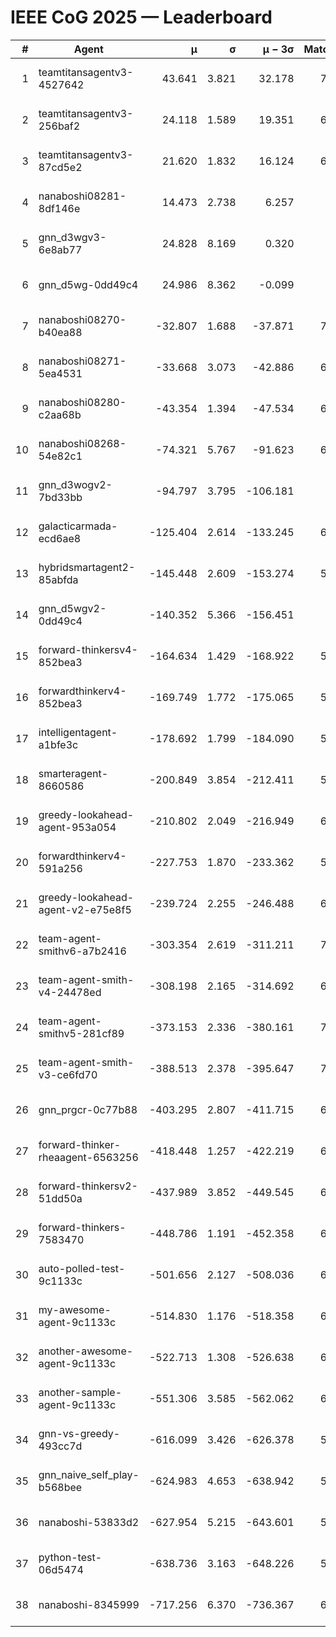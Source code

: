 # IEEE CoG 2025 — Leaderboard

| # | Agent | μ | σ | μ − 3σ | Matches | Updated |
|---:|---|---:|---:|---:|---:|---|
| 1 | teamtitansagentv3-4527642 | 43.641 | 3.821 | 32.178 | 7256 | 2025-08-30 11:04 |
| 2 | teamtitansagentv3-256baf2 | 24.118 | 1.589 | 19.351 | 6696 | 2025-08-30 11:04 |
| 3 | teamtitansagentv3-87cd5e2 | 21.620 | 1.832 | 16.124 | 6360 | 2025-08-30 11:04 |
| 4 | nanaboshi08281-8df146e | 14.473 | 2.738 | 6.257 | 276 | 2025-08-30 11:04 |
| 5 | gnn_d3wgv3-6e8ab77 | 24.828 | 8.169 | 0.320 | 138 | 2025-08-30 11:04 |
| 6 | gnn_d5wg-0dd49c4 | 24.986 | 8.362 | -0.099 | 120 | 2025-08-30 11:04 |
| 7 | nanaboshi08270-b40ea88 | -32.807 | 1.688 | -37.871 | 7020 | 2025-08-30 11:04 |
| 8 | nanaboshi08271-5ea4531 | -33.668 | 3.073 | -42.886 | 6958 | 2025-08-30 11:04 |
| 9 | nanaboshi08280-c2aa68b | -43.354 | 1.394 | -47.534 | 6318 | 2025-08-30 11:04 |
| 10 | nanaboshi08268-54e82c1 | -74.321 | 5.767 | -91.623 | 6420 | 2025-08-30 11:04 |
| 11 | gnn_d3wogv2-7bd33bb | -94.797 | 3.795 | -106.181 | 274 | 2025-08-30 11:04 |
| 12 | galacticarmada-ecd6ae8 | -125.404 | 2.614 | -133.245 | 6420 | 2025-08-30 11:04 |
| 13 | hybridsmartagent2-85abfda | -145.448 | 2.609 | -153.274 | 5922 | 2025-08-30 11:04 |
| 14 | gnn_d5wgv2-0dd49c4 | -140.352 | 5.366 | -156.451 | 226 | 2025-08-30 11:04 |
| 15 | forward-thinkersv4-852bea3 | -164.634 | 1.429 | -168.922 | 5499 | 2025-08-30 11:04 |
| 16 | forwardthinkerv4-852bea3 | -169.749 | 1.772 | -175.065 | 5732 | 2025-08-30 11:04 |
| 17 | intelligentagent-a1bfe3c | -178.692 | 1.799 | -184.090 | 5901 | 2025-08-30 11:04 |
| 18 | smarteragent-8660586 | -200.849 | 3.854 | -212.411 | 5544 | 2025-08-30 11:04 |
| 19 | greedy-lookahead-agent-953a054 | -210.802 | 2.049 | -216.949 | 6328 | 2025-08-30 11:04 |
| 20 | forwardthinkerv4-591a256 | -227.753 | 1.870 | -233.362 | 5562 | 2025-08-30 11:04 |
| 21 | greedy-lookahead-agent-v2-e75e8f5 | -239.724 | 2.255 | -246.488 | 6800 | 2025-08-30 11:04 |
| 22 | team-agent-smithv6-a7b2416 | -303.354 | 2.619 | -311.211 | 7120 | 2025-08-30 11:04 |
| 23 | team-agent-smith-v4-24478ed | -308.198 | 2.165 | -314.692 | 6518 | 2025-08-30 11:04 |
| 24 | team-agent-smithv5-281cf89 | -373.153 | 2.336 | -380.161 | 7280 | 2025-08-30 11:04 |
| 25 | team-agent-smith-v3-ce6fd70 | -388.513 | 2.378 | -395.647 | 7758 | 2025-08-30 11:04 |
| 26 | gnn_prgcr-0c77b88 | -403.295 | 2.807 | -411.715 | 6370 | 2025-08-30 11:04 |
| 27 | forward-thinker-rheaagent-6563256 | -418.448 | 1.257 | -422.219 | 6008 | 2025-08-30 11:04 |
| 28 | forward-thinkersv2-51dd50a | -437.989 | 3.852 | -449.545 | 6268 | 2025-08-30 11:04 |
| 29 | forward-thinkers-7583470 | -448.786 | 1.191 | -452.358 | 6980 | 2025-08-30 11:04 |
| 30 | auto-polled-test-9c1133c | -501.656 | 2.127 | -508.036 | 6820 | 2025-08-30 11:04 |
| 31 | my-awesome-agent-9c1133c | -514.830 | 1.176 | -518.358 | 6840 | 2025-08-30 11:04 |
| 32 | another-awesome-agent-9c1133c | -522.713 | 1.308 | -526.638 | 6600 | 2025-08-30 11:04 |
| 33 | another-sample-agent-9c1133c | -551.306 | 3.585 | -562.062 | 6980 | 2025-08-30 11:04 |
| 34 | gnn-vs-greedy-493cc7d | -616.099 | 3.426 | -626.378 | 5480 | 2025-08-30 11:04 |
| 35 | gnn_naive_self_play-b568bee | -624.983 | 4.653 | -638.942 | 5720 | 2025-08-30 11:04 |
| 36 | nanaboshi-53833d2 | -627.954 | 5.215 | -643.601 | 5040 | 2025-08-30 11:04 |
| 37 | python-test-06d5474 | -638.736 | 3.163 | -648.226 | 5820 | 2025-08-30 11:04 |
| 38 | nanaboshi-8345999 | -717.256 | 6.370 | -736.367 | 6090 | 2025-08-30 11:04 |
